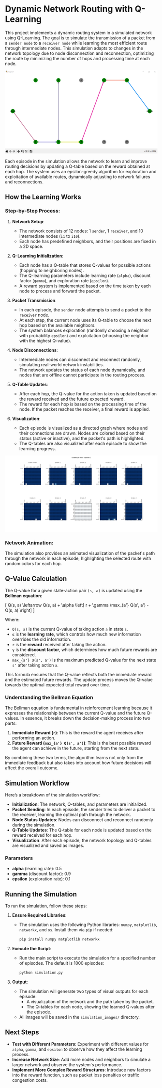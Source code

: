 # Dynamic Network Routing with Q-Learning

This project implements a dynamic routing system in a simulated network using Q-Learning. The goal is to simulate the transmission of a packet from a `sender node` to a `receiver node` while learning the most efficient route through intermediate nodes. This simulation adapts to changes in the network topology due to node disconnection and reconnection, optimizing the route by minimizing the number of hops and processing time at each node.

![Network Topology Example](simulation_images/network_episode_1.png)

Each episode in the simulation allows the network to learn and improve routing decisions by updating a Q-table based on the reward obtained at each hop. The system uses an epsilon-greedy algorithm for exploration and exploitation of available routes, dynamically adjusting to network failures and reconnections.

## How the Learning Works

### Step-by-Step Process:

1. **Network Setup**:
   - The network consists of 12 nodes: 1 `sender`, 1 `receiver`, and 10 intermediate nodes (`i1` to `i10`).
   - Each node has predefined neighbors, and their positions are fixed in a 2D space.

2. **Q-Learning Initialization**:
   - Each node has a Q-table that stores Q-values for possible actions (hopping to neighboring nodes).
   - The Q-learning parameters include learning rate (`alpha`), discount factor (`gamma`), and exploration rate (`epsilon`).
   - A reward system is implemented based on the time taken by each node to process and forward the packet.

3. **Packet Transmission**:
   - In each episode, the `sender` node attempts to send a packet to the `receiver` node.
   - At each step, the current node uses its Q-table to choose the next hop based on the available neighbors.
   - The system balances exploration (randomly choosing a neighbor with probability `epsilon`) and exploitation (choosing the neighbor with the highest Q-value).

4. **Node Disconnections**:
   - Intermediate nodes can disconnect and reconnect randomly, simulating real-world network instabilities.
   - The network updates the status of each node dynamically, and nodes that are offline cannot participate in the routing process.

5. **Q-Table Updates**:
   - After each hop, the Q-value for the action taken is updated based on the reward received and the future expected reward.
   - The reward for each hop is based on the processing time of the node. If the packet reaches the receiver, a final reward is applied.

6. **Visualization**:
   - Each episode is visualized as a directed graph where nodes and their connections are drawn. Nodes are colored based on their status (active or inactive), and the packet's path is highlighted.
   - The Q-tables are also visualized after each episode to show the learning progress.

![Q-Table Visualization](simulation_images/q_tables_episode_1.png)

### Network Animation:
The simulation also provides an animated visualization of the packet's path through the network in each episode, highlighting the selected route with random colors for each hop.

## Q-Value Calculation

The Q-value for a given state-action pair `(s, a)` is updated using the **Bellman equation**:

\[
Q(s, a) \leftarrow Q(s, a) + \alpha \left[ r + \gamma \max_{a'} Q(s', a') - Q(s, a) \right]
\]

Where:
- `Q(s, a)` is the current Q-value of taking action `a` in state `s`.
- `α` is the **learning rate**, which controls how much new information overrides the old information.
- `r` is the **reward** received after taking the action.
- `γ` is the **discount factor**, which determines how much future rewards are considered.
- `max_{a'} Q(s', a')` is the maximum predicted Q-value for the next state `s'` after taking action `a`.

This formula ensures that the Q-value reflects both the immediate reward and the estimated future rewards. The update process moves the Q-value towards the optimal expected total reward over time.

### Understanding the Bellman Equation

The Bellman equation is fundamental in reinforcement learning because it expresses the relationship between the current Q-value and the future Q-values. In essence, it breaks down the decision-making process into two parts:
1. **Immediate Reward (`r`)**: This is the reward the agent receives after performing an action.
2. **Future Reward (`max_{a'} Q(s', a')`)**: This is the best possible reward the agent can achieve in the future, starting from the next state.

By combining these two terms, the algorithm learns not only from the immediate feedback but also takes into account how future decisions will affect the overall outcome.

## Simulation Workflow

Here’s a breakdown of the simulation workflow:

- **Initialization**: The network, Q-tables, and parameters are initialized.
- **Packet Sending**: In each episode, the sender tries to deliver a packet to the receiver, learning the optimal path through the network.
- **Node Status Updates**: Nodes can disconnect and reconnect randomly during the simulation.
- **Q-Table Updates**: The Q-table for each node is updated based on the reward received for each hop.
- **Visualization**: After each episode, the network topology and Q-tables are visualized and saved as images.

### Parameters

- **alpha** (learning rate): 0.5
- **gamma** (discount factor): 0.9
- **epsilon** (exploration rate): 0.1

## Running the Simulation

To run the simulation, follow these steps:

1. **Ensure Required Libraries**:
   - The simulation uses the following Python libraries: `numpy`, `matplotlib`, `networkx`, and `os`. Install them via `pip` if needed:
     ```bash
     pip install numpy matplotlib networkx
     ```

2. **Execute the Script**:
   - Run the main script to execute the simulation for a specified number of episodes. The default is 1000 episodes:
     ```bash
     python simulation.py
     ```

3. **Output**:
   - The simulation will generate two types of visual outputs for each episode:
     - A visualization of the network and the path taken by the packet.
     - The Q-tables for each node, showing the learned Q-values after the episode.
   - All images will be saved in the `simulation_images/` directory.

## Next Steps

- **Test with Different Parameters**: Experiment with different values for `alpha`, `gamma`, and `epsilon` to observe how they affect the learning process.
- **Increase Network Size**: Add more nodes and neighbors to simulate a larger network and observe the system's performance.
- **Implement More Complex Reward Structures**: Introduce new factors into the reward function, such as packet loss penalties or traffic congestion costs.
